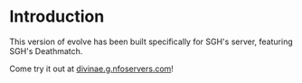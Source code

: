 Introduction
============

This version of evolve has been built specifically for SGH's server, featuring SGH's Deathmatch.

Come try it out at [divinae.g.nfoservers.com](http://divinae.site.nfoservers.com)!